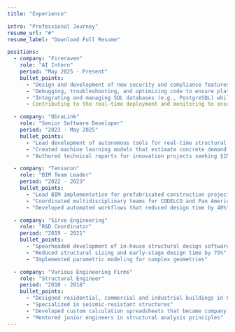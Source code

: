 ```yaml
---
title: "Experience"

intro: "Professional Journey"
resume_url: "#"
resume_label: "Download Full Resume"

positions:
  - company: "Fireraven"
    role: "AI Intern"
    period: "May 2025 - Present"
    bullet_points:
      - "Design and development of new security and compliance features for LLM-based agents"
      - "Debugging, troubleshooting, and optimizing code to ensure platform reliability"
      - "Integrating and managing SQL databases (e.g., PostgreSQL) while leveraging cloud tools"
      - Contributing to the real-time deployment and monitoring to ensure regulatory compliance.

  - company: "ObraLink"
    role: "Senior Software Developer"
    period: "2023 - May 2025"
    bullet_points:
      - "Lead development of autonomous tools for real-time structural analysis"
      - "Created machine learning models that estimate concrete demand with good accuracy"
      - "Authored technical reports for innovation projects seeking $1M+ investments"

  - company: "Tensacon"
    role: "BIM Team Leader"
    period: "2022 - 2023"
    bullet_points:
      - "Lead BIM implementation for prefabricated construction projects"
      - "Coordinated multidisciplinary teams for CODELCO and Pan American Games venues"
      - "Developed automated workflows that reduced design time by 40%"

  - company: "Sirve Engineering"
    role: "R&D Coordinator"
    period: "2019 - 2021"
    bullet_points:
      - "Spearheaded development of in-house structural design software"
      - "Reduced structural sizing and early-stage design time by 75%"
      - "Implemented parametric modeling for complex geometries"

  - company: "Various Engineering Firms"
    role: "Structural Engineer"
    period: "2010 - 2018"
    bullet_points:
      - "Designed residential, commercial and industrial buildings in Chile"
      - "Specialized in seismic-resistant structures"
      - "Developed custom calculation spreadsheets that became company standards"
      - "Mentored junior engineers in structural analysis principles"
---
```

